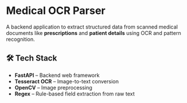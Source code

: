 # Medical OCR Parser

A backend application to extract structured data from scanned medical documents like **prescriptions** and **patient details** using OCR and pattern recognition.

## 🛠️ Tech Stack
- **FastAPI** – Backend web framework  
- **Tesseract OCR** – Image-to-text conversion  
- **OpenCV** – Image preprocessing  
- **Regex** – Rule-based field extraction from raw text  

